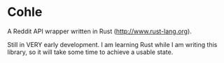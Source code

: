 Cohle
=====

A Reddit API wrapper written in Rust (http://www.rust-lang.org).

Still in VERY early development. I am learning Rust while I am writing this library, so it will take some time to achieve a usable state.
